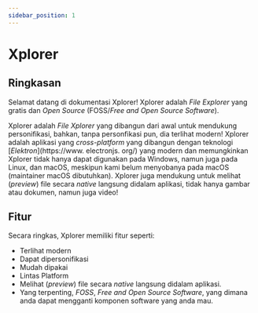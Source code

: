 ```yaml
---
sidebar_position: 1
---
```


# Xplorer

## Ringkasan

Selamat datang di dokumentasi Xplorer! Xplorer adalah _File Explorer_ yang gratis dan _Open Source_ (FOSS/_Free and Open Source Software_).

Xplorer adalah _File Xplorer_ yang dibangun dari awal untuk mendukung personifikasi, bahkan, tanpa personfikasi pun, dia terlihat modern! Xplorer adalah aplikasi yang _cross-platform_ yang dibangun dengan teknologi \[_Elektron_\](https://www. electronjs. org/) yang modern dan memungkinkan Xplorer tidak hanya dapat digunakan pada Windows, namun juga pada Linux, dan macOS, meskipun kami belum menyobanya pada macOS (maintainer macOS dibutuhkan). Xplorer juga mendukung untuk melihat (_preview_) file secara _native_ langsung didalam aplikasi, tidak hanya gambar atau dokumen, namun juga video!

## Fitur

Secara ringkas, Xplorer memiliki fitur seperti:
- Terlihat modern
- Dapat dipersonifikasi
- Mudah dipakai
- Lintas Platform
- Melihat (_preview_) file secara _native_ langsung didalam aplikasi.
- Yang terpenting, _FOSS_, _Free and Open Source Software_, yang dimana anda dapat mengganti komponen software yang anda mau.
